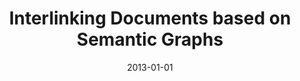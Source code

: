 ---
title: "Interlinking Documents based on Semantic Graphs"
collection: publications
permalink: /publication/2013-DBLP_conf_kes_NunesKFDCM13
date: 2013-01-01
venue: '17th International Conference in Knowledge Based and Intelligent Information and Engineering Systems, {KES} 2013, Kitakyushu, Japan, 9-11 September 2013'
---